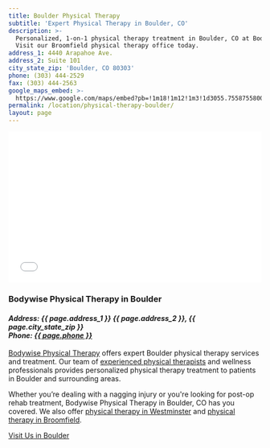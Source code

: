 ```yaml
---
title: Boulder Physical Therapy
subtitle: 'Expert Physical Therapy in Boulder, CO'
description: >-
  Personalized, 1-on-1 physical therapy treatment in Boulder, CO at Bodywise.
  Visit our Broomfield physical therapy office today.
address_1: 4440 Arapahoe Ave.
address_2: Suite 101
city_state_zip: 'Boulder, CO 80303'
phone: (303) 444-2529
fax: (303) 444-2563
google_maps_embed: >-
  https://www.google.com/maps/embed?pb=!1m18!1m12!1m3!1d3055.755875580007!2d-105.24100588461627!3d40.01390027941391!2m3!1f0!2f0!3f0!3m2!1i1024!2i768!4f13.1!3m3!1m2!1s0x876bec210939bce3%3A0xaf4d0d8d057e2dc8!2sBodywise+Physical+Therapy!5e0!3m2!1sen!2sus!4v1550782330718
permalink: /location/physical-therapy-boulder/
layout: page
---
```



<!-- Google Map Embed -->
<iframe src="{{ page.google_maps_embed }}" width="100%" height="300" frameborder="0" style="border:0" allowfullscreen></iframe>

<h3>Bodywise Physical Therapy in Boulder</h3>
<address>
  <h4>Address: {{ page.address_1 }} {{ page.address_2 }}, {{ page.city_state_zip }}<br>
  Phone: <a href="tel:13034442529">{{ page.phone }}</a></h4>
</address>

[Bodywise Physical Therapy](/) offers expert Boulder physical therapy services and treatment. Our team of [experienced physical therapists](/our-staff/) and wellness professionals provides personalized physical therapy treatment to patients in Boulder and surrounding areas.

Whether you’re dealing with a nagging injury or you're looking for post-op rehab treatment, Bodywise Physical Therapy in Boulder, CO has you covered. We also offer [physical therapy in Westminster](/location/physical-therapy-westminster/) and [physical therapy in Broomfield](/location/physical-therapy-broomfield/).

<!-- Contact Button -->
<a href="/contact-us/" class="button primary">Visit Us in Boulder</a>
